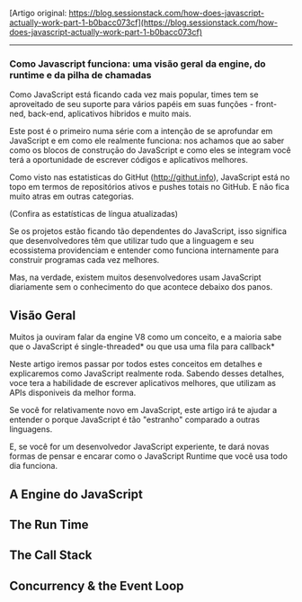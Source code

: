 [Artigo original: https://blog.sessionstack.com/how-does-javascript-actually-work-part-1-b0bacc073cf](https://blog.sessionstack.com/how-does-javascript-actually-work-part-1-b0bacc073cf)

---

### Como Javascript funciona: uma visão geral da engine, do runtime e da pilha de chamadas

Como JavaScript está ficando cada vez mais popular, times tem se aproveitado de seu suporte para vários papéis em suas funções - front-ned, back-end, aplicativos hibridos e muito mais. 

Este post é o primeiro numa série com a intenção de se aprofundar em JavaScript e em como ele realmente funciona: nos achamos que ao saber como os blocos de construçāo do JavaScript e como eles se integram você terá a oportunidade de escrever códigos e aplicativos melhores. 

Como visto nas estatisticas do GitHut (http://githut.info), JavaScript está no topo em termos de repositórios ativos e pushes totais no GitHub. E não fica muito atras em outras categorias. 



(Confira as estatísticas de língua atualizadas)

Se os projetos estão ficando tão dependentes do JavaScript, isso significa que desenvolvedores têm que utilizar tudo que a linguagem e seu ecossistema providenciam e entender como funciona internamente para construir programas cada vez melhores. 

Mas, na verdade, existem muitos desenvolvedores usam JavaScript diariamente sem o conhecimento do que acontece debaixo dos panos.

## Visão Geral

Muitos ja ouviram falar da engine V8 como um conceito, e a maioria sabe que o JavaScript é single-threaded* ou que usa uma fila para callback*

Neste artigo iremos passar por todos estes conceitos em detalhes e explicaremos como JavaScript realmente roda. Sabendo desses detalhes, voce tera a habilidade de escrever aplicativos melhores, que utilizam as APIs disponiveis da melhor forma.

Se você for relativamente novo em JavaScript, este artigo irá te ajudar a entender o porque JavaScript é tão "estranho" comparado a outras linguagens.

E, se você for um desenvolvedor JavaScript experiente, te dará novas formas de pensar e encarar como o JavaScript Runtime que você usa todo dia funciona.

## A Engine do JavaScript

## The Run Time

## The Call Stack

## Concurrency & the Event Loop
